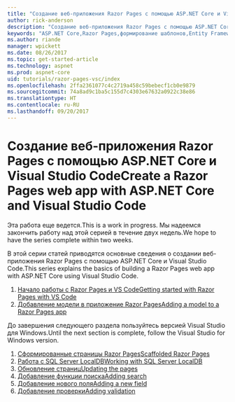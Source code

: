 ```yaml
---
title: "Создание веб-приложения Razor Pages с помощью ASP.NET Core и Visual Studio Code"
author: rick-anderson
description: "Создание веб-приложения Razor Pages с помощью ASP.NET Core и EF Core."
keywords: "ASP.NET Core,Razor Pages,формирование шаблонов,Entity Framework Core,EF,EF Core,база данных, Code,Visual Studio Code"
ms.author: riande
manager: wpickett
ms.date: 08/26/2017
ms.topic: get-started-article
ms.technology: aspnet
ms.prod: aspnet-core
uid: tutorials/razor-pages-vsc/index
ms.openlocfilehash: 2ffa2361077c4c2719a458c59bebecf1cb0e9879
ms.sourcegitcommit: 74a8ad9c1ba5c155d7c4303e67632a0922c38e86
ms.translationtype: HT
ms.contentlocale: ru-RU
ms.lasthandoff: 09/20/2017
---
```

# <a name="create-a-razor-pages-web-app-with-aspnet-core-and-visual-studio-code"></a><span data-ttu-id="5e6be-104">Создание веб-приложения Razor Pages с помощью ASP.NET Core и Visual Studio Code</span><span class="sxs-lookup"><span data-stu-id="5e6be-104">Create a Razor Pages web app with ASP.NET Core and Visual Studio Code</span></span>

<span data-ttu-id="5e6be-105">Эта работа еще ведется.</span><span class="sxs-lookup"><span data-stu-id="5e6be-105">This is a work in progress.</span></span> <span data-ttu-id="5e6be-106">Мы надеемся закончить работу над этой серией в течение двух недель.</span><span class="sxs-lookup"><span data-stu-id="5e6be-106">We hope to have the series complete within two weeks.</span></span>

<span data-ttu-id="5e6be-107">В этой серии статей приводятся основные сведения о создании веб-приложения Razor Pages с помощью ASP.NET Core и Visual Studio Code.</span><span class="sxs-lookup"><span data-stu-id="5e6be-107">This series explains the basics of building a Razor Pages web app with ASP.NET Core using Visual Studio Code.</span></span>

1. [<span data-ttu-id="5e6be-108">Начало работы с Razor Pages и VS Code</span><span class="sxs-lookup"><span data-stu-id="5e6be-108">Getting started with Razor Pages with VS Code</span></span>](xref:tutorials/razor-pages-vsc/razor-pages-start)
1. [<span data-ttu-id="5e6be-109">Добавление модели в приложение Razor Pages</span><span class="sxs-lookup"><span data-stu-id="5e6be-109">Adding a model to a Razor Pages app</span></span>](xref:tutorials/razor-pages-vsc/model)

<span data-ttu-id="5e6be-110">До завершения следующего раздела пользуйтесь версией Visual Studio для Windows.</span><span class="sxs-lookup"><span data-stu-id="5e6be-110">Until the next section is complete, follow the Visual Studio for Windows version.</span></span>


1. [<span data-ttu-id="5e6be-111">Сформированные страницы Razor Pages</span><span class="sxs-lookup"><span data-stu-id="5e6be-111">Scaffolded Razor Pages</span></span>](xref:tutorials/razor-pages/page)
1. [<span data-ttu-id="5e6be-112">Работа с SQL Server LocalDB</span><span class="sxs-lookup"><span data-stu-id="5e6be-112">Working with SQL Server LocalDB</span></span>](xref:tutorials/razor-pages/sql)
1. [<span data-ttu-id="5e6be-113">Обновление страниц</span><span class="sxs-lookup"><span data-stu-id="5e6be-113">Updating the pages</span></span>](xref:tutorials/razor-pages/da1)
1. [<span data-ttu-id="5e6be-114">Добавление функции поиска</span><span class="sxs-lookup"><span data-stu-id="5e6be-114">Adding search</span></span>](xref:tutorials/razor-pages/search)
1. [<span data-ttu-id="5e6be-115">Добавление нового поля</span><span class="sxs-lookup"><span data-stu-id="5e6be-115">Adding a new field</span></span>](xref:tutorials/razor-pages/new-field)
1. [<span data-ttu-id="5e6be-116">Добавление проверки</span><span class="sxs-lookup"><span data-stu-id="5e6be-116">Adding validation</span></span>](xref:tutorials/razor-pages/validation)
